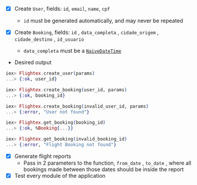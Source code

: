 - [x]  Create `User`, fields: `id`, `email`, `name`, `cpf`
    - `id` must be generated automatically, and may never be repeated

- [x]  Create `Booking`, fields: `id` , `data_completa` , `cidade_origem` , `cidade_destino` , `id_usuario`
    - `data_completa` must be a  [`NaiveDateTime`](https://hexdocs.pm/elixir/NaiveDateTime.html#content)
- Desired output

```elixir
iex> Flightex.create_user(params)
...> {:ok, user_id}

iex> Flightex.create_booking(user_id, params)
...> {:ok, booking_id}

iex> Flightex.create_booking(invalid_user_id, params)
...> {:error, "User not found"}

iex> Flightex.get_booking(booking_id)
...> {:ok, %Booking{...}}

iex> Flightex.get_booking(invalid_booking_id)
...> {:error, "Flight Booking not found"}
```

- [x]  Generate flight reports
    - Pass in 2 parameters to the function, `from_date` , `to_date` , where all bookings made between those dates should be inside the report
- [x]  Test every module of the application
